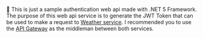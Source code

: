 🔑 This is just a sample authentication web api made with .NET 5 Framework. The purpose of this web api service is to generate the JWT Token that can be used to make a request to [Weather service](https://github.com/jerichosiahaya/WeatherService). I recommended you to use the [API Gateway](https://github.com/jerichosiahaya/OcelotAPIGateway) as the middleman between both services.

